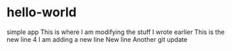 # hello-world
simple app
This is where I am modifying the stuff I wrote earlier
This is the new line 4
I am adding a new line
New line
Another git update   

